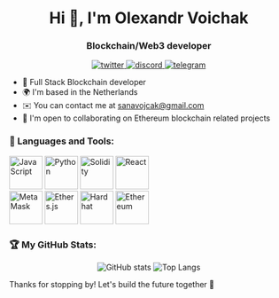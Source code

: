 <h1 align="center">Hi 👋, I'm Olexandr Voichak</h1>
<h3 align="center">Blockchain/Web3 developer</h3>

<p align="center">
  <a href="https://twitter.com/https://twitter.com/OVoichak" target="_blank" rel="noreferrer"> <img src="https://img.shields.io/badge/-Twitter-1DA1F2?style=for-the-badge&logo=twitter&logoColor=white" alt="twitter" /> </a>
  <a href="https://discordapp.com/users/your_discord_user_id" target="_blank" rel="noreferrer"> <img src="https://img.shields.io/badge/-Discord-7289DA?style=for-the-badge&logo=discord&logoColor=white" alt="discord" /> </a>
  <a href="https://t.me/voichak_eth" target="_blank" rel="noreferrer"> <img src="https://img.shields.io/badge/-Telegram-2CA5E0?style=for-the-badge&logo=telegram&logoColor=white" alt="telegram" /> </a>
</p>

- 🚀 Full Stack Blockchain developer
- 🌍 I'm based in the Netherlands
- ✉️ You can contact me at sanavojcak@gmail.com
- 🤝 I'm open to collaborating on Ethereum blockchain related projects

<h3 align="left">🧰 Languages and Tools:</h3>
<div>
  <a href="#"><img height="60" src="https://img.shields.io/badge/-JavaScript-F7DF1E?style=flat-square&logo=javascript&logoColor=white" alt="JavaScript" /></a>
  <a href="#"><img height="60" src="https://img.shields.io/badge/-Python-3776AB?style=flat-square&logo=python&logoColor=white" alt="Python" /></a>
  <a href="#"><img height="60" src="https://img.shields.io/badge/-Solidity-363636?style=flat-square&logo=solidity&logoColor=white" alt="Solidity" /></a>
  <a href="#"><img height="60" src="https://img.shields.io/badge/-React-61DAFB?style=flat-square&logo=react&logoColor=white" alt="React" /></a>
</div>
<div>
  <a href="#"><img height="60" src="https://img.shields.io/badge/-MetaMask-E2761B?style=flat-square&logo=metamask&logoColor=white" alt="MetaMask" /></a>
  <a href="#"><img height="60" src="https://img.shields.io/badge/-Ethers.js-3498DB?style=flat-square&logo=ethereum&logoColor=white" alt="Ethers.js" /></a>
  <a href="#"><img height="60" src="https://img.shields.io/badge/-Hardhat-3E1F3D?style=flat-square&logo=hardhat&logoColor=white" alt="Hardhat" /></a>
  <a href="#"><img height="60" src="https://img.shields.io/badge/-Ethereum-3C3C3D?style=flat-square&logo=ethereum&logoColor=white" alt="Ethereum" /></a>
</div>

<h3 align="left">🏆 My GitHub Stats:</h3>
<p align="center">
  <img src="https://github-readme-stats.vercel.app/api?username=Ваш_користувач&show_icons=true&theme=tokyonight" alt="GitHub stats" />
  <img src="https://github-readme-stats.vercel.app/api/top-langs/?username=Ваш_користувач&theme=tokyonight" alt="Top Langs" />
</p>

Thanks for stopping by! Let's build the future together 🚀


